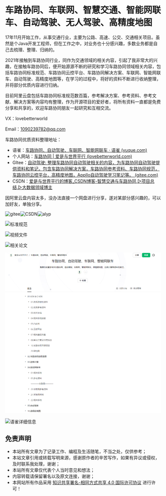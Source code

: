# 车路协同、车联网、智慧交通、智能网联车、自动驾驶、无人驾驶、高精度地图

17年11月开始工作，从事交通行业，主要为公路、高速、公交、交通相关项目。虽然是个Java开发工程师，但在工作之中，对业务也十分感兴趣，多数业务都是自己去梳理、整理、归纳的。

2021年接触到车路协同行业，同作为交通领域的相关内容，引起了我非常大的兴趣，在接触车路协同后，便开始源源不断的研究和学习车路协同领域相关内容，包括车路协同标准规范、车路协同云控平台、车路协同解决方案、车联网、智能网联车、自动驾驶、高精度地图等，在学习的过程中，将好的资料不断进行收纳整理，并将部分优质内容进行归纳。

目前阿里云盘包括车路协同标准规范数百篇，参考解决方案、参考资料、参考文献、解决方案等内容均有整理，作为开源项目的爱好者，将所有资料一直都是免费分享和共享的，欢迎车路协同朋友一起研究和互相交流。

VX：lovebetterworld

Email：1090239782@qq.com

车路协同优质资料整理地址：

- 语雀：[车路协同、自动驾驶、车联网、智能网联车 · 语雀 (yuque.com)](https://www.yuque.com/lovebetterworld/c-v2x)
- 个人网站：[车路协同 | 爱是与世界平行 (lovebetterworld.com)](https://www.lovebetterworld.com/cvis/)
- GItee：[自动驾驶: 整理车路协同自动驾驶相关的内容，为车路协同自动驾驶提供资料和笔记，包含车路协同解决方案，车路协同参考资料、车路协同规范，车路协同云控平台，高精度地图，Appllo自动驾驶学习笔记等。 (gitee.com)](https://gitee.com/AiShiYuShiJiePingXing/auto-driving)
- CSDN：[爱是与世界平行的博客_CSDN博客-智慧交通与车路协同,▷项目总结,▷大数据领域博主](https://blog.csdn.net/an1090239782)

因阿里云盘内容太多，没办法直接一个网盘进行分享，遂对某部分感兴趣的，可以加好友，单独分享。



![gitee](https://www.lovebetterworld.com:8443/uploads/2022/08/30/630e0e3573784.png)![CSDN](https://www.lovebetterworld.com:8443/uploads/2022/08/30/630e0e380a63f.png)![alyp](https://www.lovebetterworld.com:8443/uploads/2022/08/30/630e0e3a9e011.png)



![标准规范](https://www.lovebetterworld.com:8443/uploads/2022/08/30/630e0e3cee5f3.png)







![视频文件](https://www.lovebetterworld.com:8443/uploads/2022/08/30/630e0e3f97472.png)





![相关论文](https://www.lovebetterworld.com:8443/uploads/2022/08/30/630e0e42ed6d9.png)





![语雀](630e0e452d738.png)





![语雀详细信息](https://www.lovebetterworld.com:8443/uploads/2022/08/30/630e0e4823086.png)



## 免责声明

- 本站所有文章为了记录工作、编程及生活随笔，不当之处，仅供参考；
- 本站文章引用或转载写明来源，感谢原作者的辛苦写作，如果有异议或侵权，及时联系我处理，谢谢；
- 本站所有文章仅代表个人当时意见和想法；
- 内容转载请保留署名以及原文连接，谢谢；
- 本网站所有作品采用 [知识共享署名-相同方式共享 4.0 国际许可协议](http://creativecommons.org/licenses/by-sa/4.0/) 进行许可！